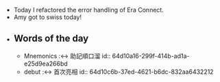 - Today I refactored the error handling of Era Connect.
- Amy got to swiss today!
- ## Words of the day
	- Mnemonics :<-> 助記順口溜
	  id:: 64d10a16-299f-414b-ad1a-e25d9ea266bd
	- debut :<-> 首次亮相
	  id:: 64d10c6b-37ed-4621-b6dc-832aa6432212